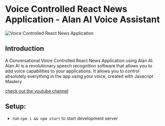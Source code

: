 # Voice Controlled React News Application - Alan AI Voice Assistant

<!-- ### [Live Site](https://alan-news-app.netlify.app/) -->

![Voice Controlled React News Application](https://i.ibb.co/SVyK6Nh/Screenshot-2020-08-03-at-21-24-23.png)

## Introduction
A Conversational Voice Controlled React News Application using Alan AI. Alan AI is a revolutionary speech recognition software that allows you to add voice capabilities to your applications. It allows you to control absolutely everything in the app using your voice, created with Javacript Mastery

[ check out the youtube channel](https://www.youtube.com/c/JavaScriptMastery/videos)

## Setup:
- run ```npm i && npm start``` to start development server
